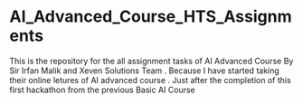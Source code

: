 # AI_Advanced_Course_HTS_Assignments
This is the repository for the all assignment tasks of AI Advanced Course By Sir Irfan Malik and Xeven Solutions Team . Because I have started taking their online letures of AI advanced course . Just after the completion of this first hackathon from the previous Basic AI Course
